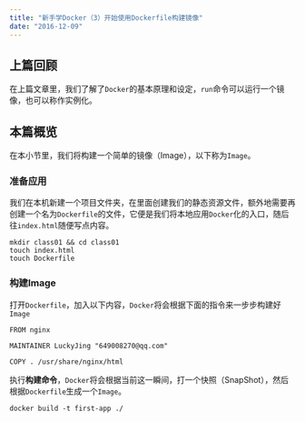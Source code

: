 ```yaml
---
title: "新手学Docker（3）开始使用Dockerfile构建镜像"
date: "2016-12-09"
---
```


## 上篇回顾

在上篇文章里，我们了解了`Docker`的基本原理和设定，`run`命令可以运行一个镜像，也可以称作实例化。

## 本篇概览

在本小节里，我们将构建一个简单的镜像（Image），以下称为`Image`。

### 准备应用

我们在本机新建一个项目文件夹，在里面创建我们的静态资源文件，额外地需要再创建一个名为`Dockerfile`的文件，它便是我们将本地应用`Docker`化的入口，随后往`index.html`随便写点内容。

```
mkdir class01 && cd class01
touch index.html
touch Dockerfile
```

### 构建Image

打开`Dockerfile`，加入以下内容，`Docker`将会根据下面的指令来一步步构建好`Image`

```
FROM nginx

MAINTAINER LuckyJing "649008270@qq.com"

COPY . /usr/share/nginx/html

```

执行**构建命令**，`Docker`将会根据当前这一瞬间，打一个快照（SnapShot），然后根据`Dockerfile`生成一个`Image`。

```
docker build -t first-app ./
```


